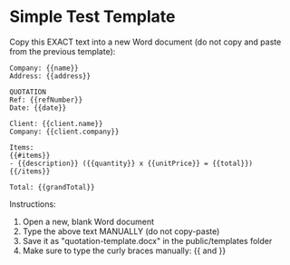 # Simple Test Template

Copy this EXACT text into a new Word document (do not copy and paste from the previous template):

```
Company: {{name}}
Address: {{address}}

QUOTATION
Ref: {{refNumber}}
Date: {{date}}

Client: {{client.name}}
Company: {{client.company}}

Items:
{{#items}}
- {{description}} ({{quantity}} x {{unitPrice}} = {{total}})
{{/items}}

Total: {{grandTotal}}
```

Instructions:
1. Open a new, blank Word document
2. Type the above text MANUALLY (do not copy-paste)
3. Save it as "quotation-template.docx" in the public/templates folder
4. Make sure to type the curly braces manually: {{ and }}
